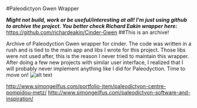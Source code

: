 #Paleodictyon Gwen Wrapper

__*Might not build, work or be useful/interesting at all! I'm just using github to archive the project. You better check Richard Eakin wrapper here:*__
https://github.com/richardeakin/Cinder-Gwen
##This is an archive! 


Archive of Paleodyction Gwen wrapper for cinder. The code was written in a rush and is tied to the main app and libs I wrote for this project. Those libs were not used after, this is the reason I never tried to maintain this wrapper.
After doing a few new projects with similar user interface, I realized that I will probably never implement anything like I did for Paleodyction. Time to move on!
![alt text](http://blog.antivj.com/wp-content/uploads/2013/03/FromStoryboardToSoftware.png "Title")

http://www.simongeilfus.com/portfolio-item/paleodictyon-centre-pompidou-metz/
http://www.simongeilfus.com/paleodictyon-software-and-inspiration/


